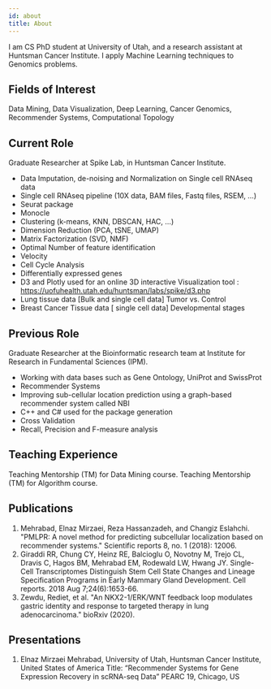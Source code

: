 ```yaml
---
id: about
title: About
---
```


I am CS PhD student at University of Utah, and a research assistant at Huntsman Cancer Institute. I apply Machine Learning techniques to Genomics problems. 

## Fields of Interest
Data Mining, Data Visualization, Deep Learning, Cancer Genomics, Recommender Systems, Computational
Topology

## Current Role
Graduate Researcher at Spike Lab, in Huntsman Cancer Institute.
  - Data Imputation, de-noising and Normalization on Single cell RNAseq data
  - Single cell RNAseq pipeline (10X data, BAM files, Fastq files, RSEM, …)
  - Seurat package
  - Monocle
  - Clustering (k-means, KNN, DBSCAN, HAC, …)
  - Dimension Reduction (PCA, tSNE, UMAP)
  - Matrix Factorization (SVD, NMF)
  - Optimal Number of feature identification
  - Velocity
  - Cell Cycle Analysis
  - Differentially expressed genes
  - D3 and Plotly used for an online 3D interactive Visualization tool : https://uofuhealth.utah.edu/huntsman/labs/spike/d3.php
  - Lung tissue data [Bulk and single cell data] Tumor vs. Control
  - Breast Cancer Tissue data [ single cell data] Developmental stages

## Previous Role
Graduate Researcher at the Bioinformatic research team at Institute for Research in Fundamental Sciences (IPM).
  - Working with data bases such as Gene Ontology, UniProt and SwissProt
  - Recommender Systems
  - Improving sub-cellular location prediction using a graph-based recommender system called NBI
  - C++ and C# used for the package generation
  - Cross Validation
  - Recall, Precision and F-measure analysis

## Teaching Experience
Teaching Mentorship (TM) for Data Mining course. 
Teaching Mentorship (TM) for Algorithm course. 

## Publications
1. Mehrabad, Elnaz Mirzaei, Reza Hassanzadeh, and Changiz Eslahchi. "PMLPR: A novel method for
predicting subcellular localization based on recommender systems." Scientific reports 8, no. 1 (2018): 12006.
2. Giraddi RR, Chung CY, Heinz RE, Balcioglu O, Novotny M, Trejo CL, Dravis C, Hagos BM, Mehrabad
EM, Rodewald LW, Hwang JY. Single-Cell Transcriptomes Distinguish Stem Cell State Changes and
Lineage Specification Programs in Early Mammary Gland Development. Cell reports. 2018 Aug
7;24(6):1653-66.
3. Zewdu, Rediet, et al. "An NKX2-1/ERK/WNT feedback loop modulates gastric identity and response to
targeted therapy in lung adenocarcinoma." bioRxiv (2020).
## Presentations
1. Elnaz Mirzaei Mehrabad, University of Utah, Huntsman Cancer Institute, United States of America
Title: “Recommender Systems for Gene Expression Recovery in scRNA-seq Data” PEARC 19, Chicago, US
